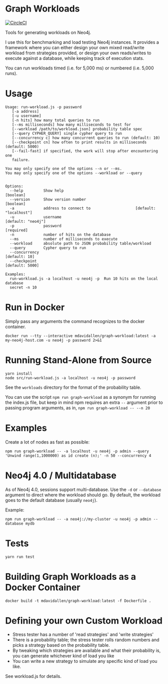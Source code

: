 # Graph Workloads

[![CircleCI](https://circleci.com/gh/moxious/graph-workload.svg?style=svg)](https://circleci.com/gh/moxious/graph-workload)

Tools for generating workloads on Neo4j.

I use this for benchmarking and load testing Neo4j instances.  It provides a framework where you 
can either design your own mixed read/write workload from strategies provided, or design your own
reads/writes to execute against a database, while keeping track of execution stats.

You can run workloads timed (i.e. for 5,000 ms) or numbered (i.e. 5,000 runs).  

# Usage

```
Usage: run-workload.js -p password
   [-a address]
   [-u username]
   [-n hits] how many total queries to run
   [--ms milliseconds] how many milliseconds to test for
   [--workload /path/to/workload.json] probability table spec
   [--query CYPHER_QUERY] single cypher query to run
   [--concurrency c] how many concurrent queries to run (default: 10)
   [--checkpoint cn] how often to print results in milliseconds (default: 5000)
   [--fail-fast] if specified, the work will stop after encountering one
   failure.

You may only specify one of the options --n or --ms.
You may only specify one of the options --workload or --query


Options:
  --help         Show help                                             [boolean]
  --version      Show version number                                   [boolean]
  -a             address to connect to                    [default: "localhost"]
  -u             username                                     [default: "neo4j"]
  -p             password                                             [required]
  -n             number of hits on the database
  --ms           number of milliseconds to execute
  --workload     absolute path to JSON probability table/workload
  --query        Cypher query to run
  --concurrency                                                    [default: 10]
  --checkpoint                                                   [default: 5000]

Examples:
  run-workload.js -a localhost -u neo4j -p  Run 10 hits on the local database
  secret -n 10
```

# Run in Docker

Simply pass any arguments the command recognizes to the docker container.

```
docker run --tty --interactive mdavidallen/graph-workload:latest -a my-neo4j-host.com -u neo4j -p password 2>&1
```

# Running Stand-Alone from Source

```
yarn install
node src/run-workload.js -a localhost -u neo4j -p password
```

See the `workloads` directory for the format of the probability table.

You can use the script `npm run graph-workload` as a synonym for running the index.js file, but keep in mind npm requires an extra `--` argument prior to passing
program arguments, as in, `npm run graph-workload -- --n 20`

# Examples

Create a lot of nodes as fast as possible:

```
npm run graph-workload -- -a localhost -u neo4j -p admin --query 'Unwind range(1,1000000) as id create (n);' -n 50 --concurrency 4
```

# Neo4j 4.0 / Multidatabase

As of Neo4j 4.0, sessions support multi-database.  Use the `-d` or `--database` argument to direct
where the workload should go.  By default, the workload goes to the default database (usually `neo4j`).

Example:

```
npm run graph-workload -- -a neo4j://my-cluster -u neo4j -p admin --database mydb
```

# Tests

```
yarn run test
```

# Building Graph Workloads as a Docker Container

```
docker build -t mdavidallen/graph-workload:latest -f Dockerfile . 
```

# Defining your own Custom Workload

- Stress tester has a number of 'read strategies' and 'write strategies'
- There is a probability table; the stress tester rolls random numbers and picks a strategy
based on the probability table.
- By tweaking which strategies are available and what their probability is,  you can generate
whichever kind of load you like
- You can write a new strategy to simulate any specific kind of load you like.

See workload.js for details.